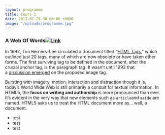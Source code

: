 ```yaml
---
layout: programme
title: Cours 1
date: 2017-07-29 00:00:00 +0000
image: "/uploads/programme.jpg"
---
```

### A Web Of Words[![Link](https://www.smashingmagazine.com/images/link.svg)](https://www.smashingmagazine.com/2011/11/the-perfect-paragraph/#a-web-of-words)

In 1992, Tim Berners-Lee circulated a document titled “[HTML Tags](http://www.w3.org/History/19921103-hypertext/hypertext/WWW/MarkUp/Tags.html),” which outlined just 20 tags, many of which are now obsolete or have taken other forms. The first surviving tag to be defined in the document, after the crucial anchor tag, is the paragraph tag. It wasn’t until 1993 that a [discussion emerged](http://1997.webhistory.org/www.lists/www-talk.1993q1/0182.html) on the proposed image tag.

Bursting with imagery, motion, interaction and distraction though it is, today’s World Wide Web is still primarily a conduit for textual information. In HTML5, the **focus on writing and authorship** is more pronounced than ever. It’s evident in the very way that new elements such as `article`and `aside` are named. HTML5 asks us to treat the HTML document more as… well, a document.

* test
* test
* test
